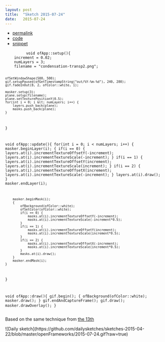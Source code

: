 ```yaml
---
layout: post
title:  "Sketch 2015-07-24"
date:   2015-07-24
---
```

<div class="code">
    <ul>
		<li><a href="{% post_url 2015-07-24-sketch %}">permalink</a></li>
		<li><a href="https://github.com/dailysketches/dailySketches/tree/master/sketches/2015-07-24">code</a></li>
		<li><a href="#" class="snippet-button">snippet</a></li>
	</ul>
    <pre class="snippet">
        <code class="cpp">void ofApp::setup(){
    increment = 0.02;
    numLayers = 3;
    filename = "condensation-transp2.png";

    ofSetWindowShape(500, 500);
    gif.setupPaused(ofGetTimestampString("out/%Y-%m-%d"), 240, 280);
    gif.fadeInOut(8, 2, ofColor::white, 1);

    masker.setup(3);
    plane.setup(filename);
    plane.setTexturePositionY(0.5);
    for(int i = 0; i &lt; numLayers; i++) {
        layers.push_back(plane);
        masks.push_back(plane);
    }
}

void ofApp::update(){
    for(int i = 0; i &lt; numLayers; i++) {
        masker.beginLayer(i);
        {
            if(i == 0) {
                layers.at(i).incrementTextureOffsetY(-increment);
                layers.at(i).incrementTextureScale(-increment);
            }
            if(i == 1) {
                layers.at(i).incrementTextureOffsetY(increment);
                layers.at(i).incrementTextureScale(increment);
            }
            if(i == 2) {
                layers.at(i).incrementTextureOffsetX(increment);
                layers.at(i).incrementTextureScale(-increment);
            }
            layers.at(i).draw();
        }
        masker.endLayer(i);

        masker.beginMask(i);
        {
            ofBackground(ofColor::white);
            ofSetColor(ofColor::white);
            if(i == 0) {
                masks.at(i).incrementTextureOffsetY(-increment);
                masks.at(i).incrementTextureScale(-increment*0.5);
            }
            if(i == 1) {
                masks.at(i).incrementTextureOffsetY(increment);
                masks.at(i).incrementTextureScale(increment*0.5);
            }
            if(i == 2) {
                masks.at(i).incrementTextureOffsetX(-increment);
                masks.at(i).incrementTextureScale(increment*0.5);
            }
            masks.at(i).draw();
        }
        masker.endMask(i);
    }
}

void ofApp::draw(){
    gif.begin();
    {
        ofBackground(ofColor::white);
        masker.draw();
    }
    gif.endAndCaptureFrame();
    gif.draw();
    masker.drawOverlay();
}</code>
    </pre>
</div>
<p class="description">Based on the same technique from <a href="/sketch-24-07-2013/">the 13th</a></p>
![Daily sketch](https://github.com/dailysketches/sketches-2015-04-22/blob/master/openFrameworks/2015-07-24.gif?raw=true)
